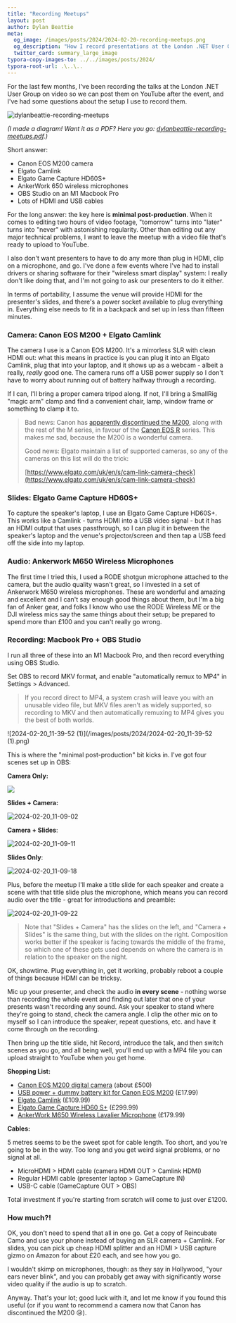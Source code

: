 ```yaml
---
title: "Recording Meetups"
layout: post
author: Dylan Beattie
meta:
  og_image: /images/posts/2024/2024-02-20-recording-meetups.png
  og_description: "How I record presentations at the London .NET User Group"
  twitter_card: summary_large_image
typora-copy-images-to: ../../images/posts/2024/
typora-root-url: .\..\..
---
```


For the last few months, I've been recording the talks at the London .NET User Group on video so we can post them on YouTube after the event, and I've had some questions about the setup I use to record them.

![dylanbeattie-recording-meetups](/images/posts/2024/dylanbeattie-recording-meetups-1708431475830-8.png)

*(I made a diagram! Want it as a PDF? Here you go: [dylanbeattie-recording-meetups.pdf](/assets/dylanbeattie-recording-meetups.pdf).)*

Short answer:

- Canon EOS M200 camera
- Elgato Camlink
- Elgato Game Capture HD60S+ 
- AnkerWork 650 wireless microphones
- OBS Studio on an M1 Macbook Pro 
- Lots of HDMI and USB cables

For the long answer: the key here is **minimal post-production**. When it comes to editing two hours of video footage, "tomorrow" turns into "later" turns into "never" with astonishing regularity. Other than editing out any major technical problems, I want to leave the meetup with a video file that's ready to upload to YouTube.

I also don't want presenters to have to do any more than plug in HDMI, clip on a microphone, and go. I've done a few events where I've had to install drivers or sharing software for their "wireless smart display" system: I really don't like doing that, and I'm not going to ask our presenters to do it either.

In terms of portability, I assume the venue will provide HDMI for the presenter's slides, and there's a power socket available to plug everything in. Everything else needs to fit in a backpack and set up in less than fifteen minutes.

### **Camera: Canon EOS M200 + Elgato Camlink**

The camera I use is a Canon EOS M200. It's a mirrorless SLR with clean HDMI out: what this means in practice is you can plug it into an Elgato Camlink, plug that into your laptop, and it shows up as a webcam - albeit a really, *really* good one. The camera runs off a USB power supply so I don't have to worry about running out of battery halfway through a recording.

If I can, I'll bring a proper camera tripod along. If not, I'll bring a SmallRig "magic arm" clamp and find a convenient chair, lamp, window frame or something to clamp it to. 

> Bad news: Canon has [apparently discontinued the M200](https://www.canonrumors.com/canon-eos-m-has-been-quietly-discontinued/), along with the rest of the M series, in favour of the [Canon EOS R](https://www.canon.co.uk/cameras/eos-r/) series.  This makes me sad, because the M200 is a wonderful camera.
>
> Good news: Elgato maintain a list of supported cameras, so any of the cameras on this list will do the trick:
>
> [https://www.elgato.com/uk/en/s/cam-link-camera-check](https://www.elgato.com/uk/en/s/cam-link-camera-check)

### **Slides: Elgato Game Capture HD60S+**

To capture the speaker's laptop, I use an Elgato Game Capture HD60S+. This works like a Camlink - turns HDMI into a USB video signal - but it has an HDMI output that uses passthrough, so I can plug it in between the speaker's laptop and the venue's projector/screen and then tap a USB feed off the side into my laptop.

### **Audio: Ankerwork M650 Wireless Microphones**

The first time I tried this, I used a RODE shotgun microphone attached to the camera, but the audio quality wasn't great, so I invested in a set of Ankerwork M650 wireless microphones. These are wonderful and amazing and excellent and I can't say enough good things about them, but I'm a big fan of Anker gear, and folks I know who use the RODE Wireless ME or the DJI wireless mics say the same things about their setup; be prepared to spend more than £100 and you can't really go wrong.

### **Recording: Macbook Pro + OBS Studio**

I run all three of these into an M1 Macbook Pro, and then record everything using OBS Studio.

Set OBS to record MKV format, and enable "automatically remux to MP4" in Settings > Advanced.

> If you record direct to MP4, a system crash will leave you with an unusable video file, but MKV files aren't as widely supported, so recording to MKV and then automatically remuxing to MP4 gives you the best of both worlds.

![2024-02-20_11-39-52 (1)](/images/posts/2024/2024-02-20_11-39-52 (1).png)

This is where the "minimal post-production" bit kicks in. I've got four scenes set up in OBS:

**Camera Only:**

![](/images/posts/2024/2024-02-20_11-08-57.jpg)

**Slides + Camera:**

![2024-02-20_11-09-02](/images/posts/2024/2024-02-20_11-09-02.jpg)

**Camera + Slides**:

![2024-02-20_11-09-11](/images/posts/2024/2024-02-20_11-09-11.jpg)

**Slides Only**:

![2024-02-20_11-09-18](/images/posts/2024/2024-02-20_11-09-18.jpg)

Plus, before the meetup I'll make a title slide for each speaker and create a scene with that title slide plus the microphone, which means you can record audio over the title - great for introductions and preamble:

![2024-02-20_11-09-22](/images/posts/2024/2024-02-20_11-09-22.jpg)

> Note that "Slides + Camera" has the slides on the left, and "Camera + Slides" is the same thing, but with the slides on the right. Composition works better if the speaker is facing towards the middle of the frame, so which one of these gets used depends on where the camera is in relation to the speaker on the night.

OK, showtime. Plug everything in, get it working, probably reboot a couple of things because HDMI can be tricksy.

Mic up your presenter, and check the audio **in every scene** - nothing worse than recording the whole event and finding out later that one of your presents wasn't recording any sound. Ask your speaker to stand where they're going to stand, check the camera angle. I clip the other mic on to myself so I can introduce the speaker, repeat questions, etc. and have it come through on the recording.

Then bring up the title slide, hit Record, introduce the talk, and then switch scenes as you go, and all being well, you'll end up with a MP4 file you can upload straight to YouTube when you get home.

**Shopping List:**

* [Canon EOS M200 digital camera](https://www.amazon.co.uk/Canon-M200-EF-M-15-45mm-3-5-6-3/dp/B07YBMYPYR) (about £500)
* [USB power + dummy battery kit for Canon EOS M200](https://www.amazon.co.uk/5V-8-4V-ACK-E12-Mobile-Coupler-Battery-DR-E12/dp/B07P7MW7GY) (£17.99)
* [Elgato Camlink](https://www.amazon.co.uk/Elgato-Cam-Link-Broadcast-camcorder/dp/B07K3FN5MR) (£109.99)
* [Elgato Game Capture HD60 S+](https://www.amazon.co.uk/Elgato-External-Capture-1080p60-ultra-low/dp/B07XB6VNLJ) (£299.99)
* [AnkerWork M650 Wireless Lavalier Microphone](https://www.amazon.co.uk/AnkerWork-Microphone-Cancellation-Transmission-Conference-Black/dp/B0BQMGJG7V) (£179.99)

**Cables:** 

5 metres seems to be the sweet spot for cable length. Too short, and you're going to be in the way. Too long and you get weird signal problems, or no signal at all.

* MicroHDMI > HDMI cable (camera HDMI OUT > Camlink HDMI)
* Regular HDMI cable (presenter laptop > GameCapture IN)
* USB-C cable (GameCapture OUT > OBS)

Total investment if you're starting from scratch will come to just over £1200.

### How much?!

OK, you don't need to spend that all in one go. Get a copy of Reincubate Camo and use your phone instead of buying an SLR camera + Camlink. For slides, you can pick up cheap HDMI splitter and an HDMI > USB capture gizmo on Amazon for about £20 each, and see how you go.

I wouldn't skimp on microphones, though: as they say in Hollywood, "your ears never blink", and you can probably get away with significantly worse video quality if the audio is up to scratch.

Anyway. That's your lot; good luck with it, and let me know if you found this useful (or if you want to recommend a camera now that Canon has discontinued the M200 😢).

















